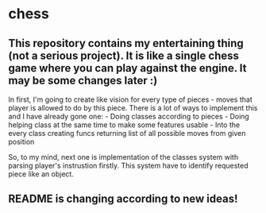 # chess
This repository contains my entertaining thing (not a serious project).
It is like a single chess game where you can play against the engine. It may be some changes later :)
-

In first, I'm going to create like vision for every type of pieces - moves that player is allowed to do by this piece.
There is a lot of ways to implement this and I have already gone one:
        - Doing classes according to pieces
        - Doing helping class at the same time to make some features usable
        - Into the every class creating funcs returning list of all possible moves from given position

So, to my mind, next one is implementation of the classes system with parsing player's instrustion firstly. This system have to identify requested piece like an object.

README is changing according to new ideas!
-
